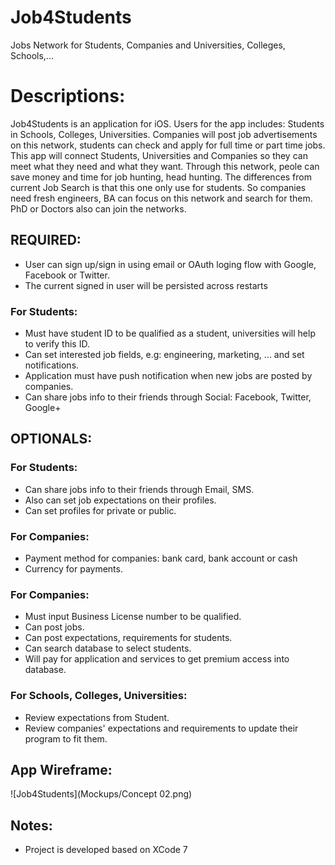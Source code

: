 # Job4Students
Jobs Network for Students, Companies and Universities, Colleges, Schools,...

# Descriptions:
Job4Students is an application for iOS. 
Users for the app includes: Students in Schools, Colleges, Universities.
Companies will post job advertisements on this network, students can check and apply for full time or part time jobs.
This app will connect Students, Universities and Companies so they can meet what they need and what they want.
Through this network, peole can save money and time for job hunting, head hunting.
The differences from current Job Search is that this one only use for students. So companies need fresh engineers, BA can focus on this network and search for them. PhD or Doctors also can join the networks.


## REQUIRED:
- User can sign up/sign in using email or OAuth loging flow with Google, Facebook or Twitter.
- The current signed in user will be persisted across restarts

### For Students:
- Must have student ID to be qualified as a student, universities will help to verify this ID.
- Can set interested job fields, e.g: engineering, marketing, ... and set notifications.
- Application must have push notification when new jobs are posted by companies.
- Can share jobs info to their friends through Social: Facebook, Twitter, Google+


## OPTIONALS:
### For Students: 
- Can share jobs info to their friends through Email, SMS.
- Also can set job expectations on their profiles.
- Can set profiles for private or public.

### For Companies:
- Payment method for companies: bank card, bank account or cash
- Currency for payments.


### For Companies:
- Must input Business License number to be qualified.
- Can post jobs.
- Can post expectations, requirements for students.
- Can search database to select students.
- Will pay for application and services to get premium access into database.


### For Schools, Colleges, Universities:
- Review expectations from Student.
- Review companies' expectations and requirements to update their program to fit them.

## App Wireframe: 

![Job4Students](Mockups/Concept 02.png)

## Notes:
- Project is developed based on XCode 7

